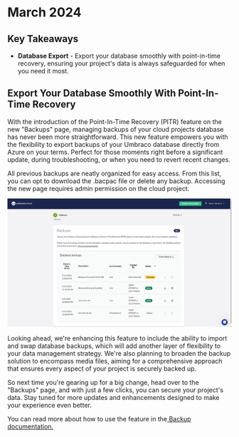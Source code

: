 # March 2024

## Key Takeaways

* **Database Export** - Export your database smoothly with point-in-time recovery, ensuring your project's data is always safeguarded for when you need it most.

## Export Your Database Smoothly With Point-In-Time Recovery

With the introduction of the Point-In-Time Recovery (PITR) feature on the new "Backups" page, managing backups of your cloud projects database has never been more straightforward. This new feature empowers you with the flexibility to export backups of your Umbraco database directly from Azure on your terms. Perfect for those moments right before a significant update, during troubleshooting, or when you need to revert recent changes.

All previous backups are neatly organized for easy access. From this list, you can opt to download the .bacpac file or delete any backup. Accessing the new page requires admin permission on the cloud project.

![Backup Database Example](images/BackupDbExample.gif)

Looking ahead, we're enhancing this feature to include the ability to import and swap database backups, which will add another layer of flexibility to your data management strategy. We're also planning to broaden the backup solution to encompass media files, aiming for a comprehensive approach that ensures every aspect of your project is securely backed up.

So next time you're gearing up for a big change, head over to the "Backups" page, and with just a few clicks, you can secure your project's data. Stay tuned for more updates and enhancements designed to make your experience even better.

You can read more about how to use the feature in the[ Backup documentation.](../databases/backups.md#backup-on-umbraco-cloud)
